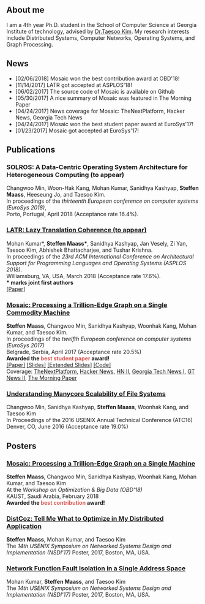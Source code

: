 ## About me

I am a 4th year Ph.D. student in the School of Computer Science at Georgia Institute of
technology, advised by [Dr.Taesoo Kim](https://taesoo.gtisc.gatech.edu/).
My research interests include Distributed Systems, Computer Networks, Operating
Systems, and Graph Processing.

## News

* [02/06/2018] Mosaic won the best contribution award at OBD'18\!
* [11/14/2017] LATR got accepted at ASPLOS'18\!
* [06/02/2017] The source code of Mosaic is available on Github
* [05/30/2017] A nice summary of Mosaic was featured in The Morning Paper
* [04/24/2017] News coverage for Mosaic: TheNextPlatform, Hacker News, Georgia Tech News
* [04/24/2017] Mosaic won the best student paper award at EuroSys'17\!
* [01/23/2017] Mosaic got accepted at EuroSys'17\!

## Publications

### SOLROS: A Data-Centric Operating System Architecture for Heterogeneous Computing (to appear)
Changwoo Min, Woon-Hak Kang, Mohan Kumar, Sanidhya Kashyap, **Steffen Maass**, Heeseung Jo, and Taesoo Kim.<br />
In proceedings of the _thirteenth European conference on computer systems (EuroSys 2018)_, <br />
Porto, Portugal, April 2018 (Acceptance rate 16.4%).<br />

### [LATR: Lazy Translation Coherence (to appear)](./data/latr-asplos18.pdf)
Mohan Kumar\*, **Steffen Maass\***, Sanidhya Kashyap, Jan Vesely, Zi Yan, Taesoo Kim, Abhishek Bhattacharjee, and Tushar Krishna.<br />
In proceedings of the _23rd ACM International Conference on Architectural Support for Programming Languages and Operating Systems (ASPLOS 2018)_.<br />
Williamsburg, VA, USA, March 2018 (Acceptance rate 17.6%).<br />
**\* marks joint first authors**<br />
[\[Paper\]](./data/latr-asplos18.pdf)

### [Mosaic: Processing a Trillion-Edge Graph on a Single Commodity Machine](./data/mosaic-eurosys17.pdf)
**Steffen Maass**, Changwoo Min, Sanidhya Kashyap, Woonhak Kang, Mohan Kumar, and Taesoo Kim.<br />
In proceedings of the _twelfth European conference on computer systems (EuroSys 2017)_<br />
Belgrade, Serbia, April 2017 (Acceptance rate 20.5%)<br />
**Awarded the <span style="color: #d9534f;">best student paper</span> award\!** <br />
[\[Paper\]](http://dl.acm.org/authorize?N38846)
[\[Slides\]](./data/mosaic-talk-eurosys17.pdf)
[\[Extended Slides\]](./data/mosaic-talk-extended.pdf)
[\[Code\]](https://github.com/sslab-gatech/mosaic/)<br />
Coverage: 
[TheNextPlatform](https://www.nextplatform.com/2017/04/27/trillion-edge-graph-single-commodity-node/),
[Hacker News](https://news.ycombinator.com/item?id=14218231),
[HN II](https://news.ycombinator.com/item?id=14443398),
[Georgia Tech News I](http://www.cc.gatech.edu/news/591078/work-speed-graph-processing-earns-best-student-paper-award),
[GT News II](http://www.cc.gatech.edu/news/591162/trillion-edge-graph-single-accelerated-node),
[The Morning Paper](https://blog.acolyer.org/2017/05/30/mosaic-processing-a-trillion-edge-graph-on-a-single-machine/)

### [Understanding Manycore Scalability of File Systems](./data/fxmark-atc16.pdf)
Changwoo Min, Sanidhya Kashyap, **Steffen Maass**, Woonhak Kang, and Taesoo Kim<br />
In Proceedings of the 2016 USENIX Annual Technical Conference (ATC16)<br />
Denver, CO, June 2016 (Acceptance rate 19.0%)

## Posters

### [Mosaic: Processing a Trillion-Edge Graph on a Single Machine](./data/mosaic-poster-obd18.pdf)
**Steffen Maass**, Changwoo Min, Sanidhya Kashyap, Woonhak Kang, Mohan Kumar, and Taesoo Kim<br />
At the _Workshop on Optimization & Big Data (OBD'18)_<br />
KAUST, Saudi Arabia, February 2018<br />
**Awarded the <span style="color: #d9534f;">best contribution</span> award\!** <br />

### [DistCoz: Tell Me What to Optimize in My Distributed Application](./data/dist-coz-poster-nsdi17.pdf)
**Steffen Maass**, Mohan Kumar, and Taesoo Kim<br />
The _14th USENIX Symposium on Networked Systems Design and Implementation (NSDI'17)_ Poster, 2017, Boston, MA, USA.<br />

### [Network Function Fault Isolation in a Single Address Space](./data/nfv-fault-poster-nsdi17.pdf)
Mohan Kumar, **Steffen Maass**, and Taesoo Kim<br />
The _14th USENIX Symposium on Networked Systems Design and Implementation (NSDI'17)_ Poster, 2017, Boston, MA, USA.<br />
